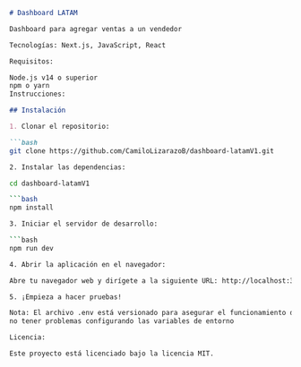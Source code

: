 ````markdown
# Dashboard LATAM

Dashboard para agregar ventas a un vendedor

Tecnologías: Next.js, JavaScript, React

Requisitos:

Node.js v14 o superior
npm o yarn
Instrucciones:

## Instalación

1. Clonar el repositorio:

```bash
git clone https://github.com/CamiloLizarazoB/dashboard-latamV1.git 

2. Instalar las dependencias:

cd dashboard-latamV1

```bash
npm install 

3. Iniciar el servidor de desarrollo:

```bash
npm run dev 

4. Abrir la aplicación en el navegador:

Abre tu navegador web y dirígete a la siguiente URL: http://localhost:3000

5. ¡Empieza a hacer pruebas!

Nota: El archivo .env está versionado para asegurar el funcionamiento de las pruebas y 
no tener problemas configurando las variables de entorno

Licencia:

Este proyecto está licenciado bajo la licencia MIT.
